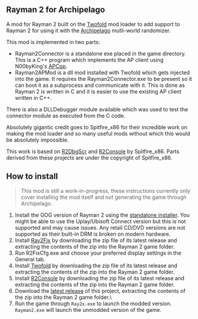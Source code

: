Rayman 2 for Archipelago
---

A mod for Rayman 2 built on the [Twofold](https://github.com/spitfirex86/Twofold) mod loader to add support to Rayman 2 for using it with the [Archipelago](https://github.com/ArchipelagoMW/Archipelago) mutli-world randomizer.

This mod is implemented in two parts:
- Rayman2Connector is a standalone exe placed in the game directory. This is a C++ program which implements the AP client using N00byKing's [APCpp](https://github.com/N00byKing/APCpp).
- Rayman2APMod is a dll mod installed with Twofold which gets injected into the game. It requires the Rayman2Connector.exe to be present so it can boot it as a subprocess and communicate with it. This is done as Rayman 2 is written in C and it is easier to use the existing AP client written in C++.

There is also a DLLDebugger module available which was used to test the connector module as executed from the C code.

Absolutely gigantic credit goes to Spitfire_x86 for their incredible work on making the mod loader and so many useful mods without which this would be absolutely impossible.

This work is based on [R2DbgScr](https://github.com/spitfirex86/R2DbgScr) and [R2Console](https://github.com/spitfirex86/R2Console) by Spitfire_x86. Parts derived from these projects are under the copyright of Spitfire_x86.

How to install
---
> This mod is still a work-in-progress, these instructions currently only cover installing the mod itself and not generating the game through Archipelago.
1. Install the GOG version of Rayman 2 using the [standalone installer](https://www.gog.com/downloads/rayman_2_the_great_escape/en1installer0). You might be able to use the Uplay/Ubisoft Connect version but this is not supported and may cause issues. Any retail CD/DVD versions are not supported as their built-in DRM is broken on modern hardware.
2. Install [Ray2Fix](https://github.com/spitfirex86/Ray2Fix/releases) by downloading the zip file of its latest release and extracting the contents of the zip into the Rayman 2 game folder.
3. Run R2FixCfg.exe and choose your preferred display settings in the General tab.
4. Install [Twofold](https://github.com/spitfirex86/Twofold/releases) by downloading the zip file of its latest release and extracting the contents of the zip into the Rayman 2 game folder.
5. Install [R2Console](https://github.com/spitfirex86/R2Console/releases) by downloading the zip file of its latest release and extracting the contents of the zip into the Rayman 2 game folder.
6. Download the [latest release](https://github.com/Aeltumn/Rayman2AP/releases) of this project, extracting the contents of the zip into the Rayman 2 game folder.\
7. Run the game through `Ray2x.exe` to launch the modded version. `Rayman2.exe` will launch the unmodded version of the game.